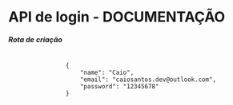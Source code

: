 <html>
    <h1>API de login - DOCUMENTAÇÃO</h1>
    <div>
        <h5>Rota de criação</h5>
            <code>
                {
                    "name": "Caio",
                    "email": "caiosantos.dev@outlook.com",
                    "password": "12345678"
                }
            </code>
    </div>
</html>